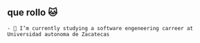## que rollo 🐱
```
- 🌱 I’m currently studying a software engeneering carreer at Universidad autonoma de Zacatecas
```
